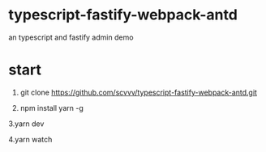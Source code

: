 # typescript-fastify-webpack-antd
an typescript and fastify admin demo

# start

1. git clone https://github.com/scvvv/typescript-fastify-webpack-antd.git

2. npm install yarn -g

3.yarn dev

4.yarn watch
